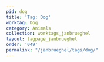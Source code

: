 ```yaml
---
pid: dog
title: 'Tag: Dog'
worktag: Dog
category: Animals
collection: worktags_janbrueghel
layout: tagpage_janbrueghel
order: '049'
permalink: "/janbrueghel/tags/dog/"
---
```


